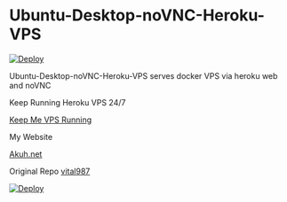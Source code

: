 # Ubuntu-Desktop-noVNC-Heroku-VPS

[![Deploy](https://www.herokucdn.com/deploy/button.svg)](https://dashboard.heroku.com/new?template=https://github.com/trurrdgr/trykali)

Ubuntu-Desktop-noVNC-Heroku-VPS serves docker VPS via heroku web and noVNC


Keep Running Heroku VPS 24/7


[Keep Me VPS Running](http://kaffeine.herokuapp.com/)


My Website

[Akuh.net](https://www.akuh.net/)


Original Repo
[vital987](https://github.com/vital987/vubuntu)


[![Deploy](https://www.herokucdn.com/deploy/button.svg)](https://dashboard.heroku.com/new?template=https://github.com/akuhnet/hero-vps-lifetime)

